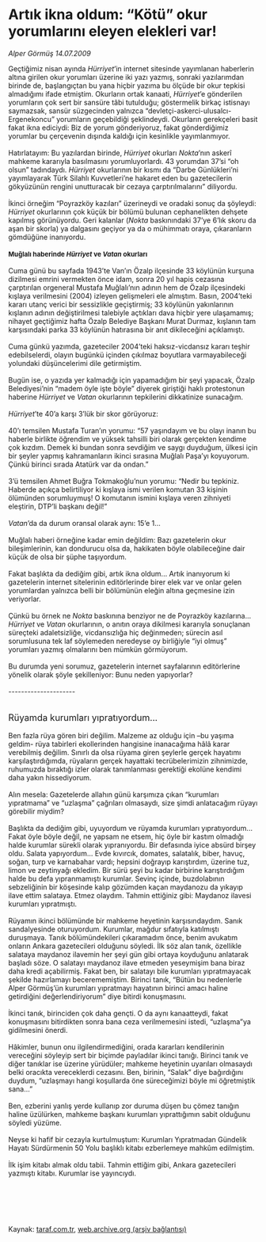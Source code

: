 # Artık ikna oldum: “Kötü” okur yorumlarını eleyen elekleri var!

*Alper Görmüş 14.07.2009*

<div class="taraf_structure_2col_1zq">
<div class="margen_n">



 <p>Geçtiğimiz nisan ayında <i>Hürriyet</i>’in internet sitesinde yayımlanan haberlerin altına girilen okur yorumları üzerine iki yazı yazmış, sonraki yazılarımdan birinde de, başlangıçtan bu yana hiçbir yazıma bu ölçüde bir okur tepkisi almadığımı ifade etmiştim. Okurların ortak kanaati, <i>Hürriyet</i>’e gönderilen yorumların çok sert bir sansüre tâbi tutulduğu; göstermelik birkaç istisnayı saymazsak, sansür süzgecinden yalnızca “devletçi-askerci-ulusalcı-Ergenekoncu” yorumların geçebildiği şeklindeydi. Okurların gerekçeleri basit fakat ikna ediciydi: Biz de yorum gönderiyoruz, fakat gönderdiğimiz yorumlar bu çerçevenin dışında kaldığı için kesinlikle yayımlanmıyor. <br/><br/>Hatırlatayım: Bu yazılardan birinde, <i>Hürriyet</i> okurları <i>Nokta</i>’nın askerî mahkeme kararıyla basılmasını yorumluyorlardı. 43 yorumdan 37’si “oh olsun” tadındaydı. <i>Hürriyet</i> okurlarının bir kısmı da “Darbe Günlükleri’ni yayımlayarak Türk Silahlı Kuvvetleri’ne hakaret eden bu gazetecilerin gökyüzünün rengini unutturacak bir cezaya çarptırılmalarını” diliyordu. <br/><br/>İkinci örneğim “Poyrazköy kazıları” üzerineydi ve oradaki sonuç da şöyleydi: <i>Hürriyet</i> okurlarının çok küçük bir bölümü bulunan cephanelikten dehşete kapılmış görünüyordu. Geri kalanlar (<i>Nokta</i> baskınındaki 37’ye 6’lık skoru da aşan bir skorla) ya dalgasını geçiyor ya da o mühimmatı oraya, çıkaranların gömdüğüne inanıyordu.   <b><br/><br/><font size="2">Muğlalı haberinde <i>Hürriyet </i>ve <i>Vatan</i> okurları</font></b>   <br/><br/>Cuma günü bu sayfada 1943’te Van’ın Özalp ilçesinde 33 köylünün kurşuna dizilmesi emrini vermekten önce idam, sonra 20 yıl hapis cezasına çarptırılan orgeneral Mustafa Muğlalı’nın adının hem de Özalp ilçesindeki kışlaya verilmesini (2004) izleyen gelişmeleri ele almıştım. Basın, 2004’teki kararı utanç verici bir sessizlikle geçiştirmiş; 33 köylünün yakınlarının kışlanın adının değiştirilmesi talebiyle açtıkları dava hiçbir yere ulaşamamış; nihayet geçtiğimiz hafta Özalp Belediye Başkanı Murat Durmaz, kışlanın tam karşısındaki parka 33 köylünün hatırasına bir anıt dikileceğini açıklamıştı. <br/><br/>Cuma günkü yazımda, gazeteciler 2004’teki haksız-vicdansız kararı teşhir edebilselerdi, olayın bugünkü içinden çıkılmaz boyutlara varmayabileceği yolundaki düşüncelerimi dile getirmiştim. <br/><br/>Bugün ise, o yazıda yer kalmadığı için yapamadığım bir şeyi yapacak, Özalp Belediyesi’nin “madem öyle işte böyle” diyerek giriştiği haklı protestonun haberine <i>Hürriyet</i> ve <i>Vatan </i>okurlarının tepkilerini dikkatinize sunacağım. <i><br/><br/>Hürriyet</i>’te 40’a karşı 3’lük bir skor görüyoruz: <br/><br/>40’ı temsilen Mustafa Turan’ın yorumu: “57 yaşındayım ve bu olayı inanın bu haberle birlikte öğrendim ve yüksek tahsilli biri olarak gerçekten kendime çok kızdım. Demek ki bundan sonra sevdiğim ve saygı duyduğum, ülkesi için bir şeyler yapmış kahramanların ikinci sırasına Muğlalı Paşa’yı koyuyorum. Çünkü birinci sırada Atatürk var da ondan.” <br/><br/>3’ü temsilen Ahmet Buğra Tokmakoğlu’nun yorumu: “Nedir bu tepkiniz. Haberde açıkça belirtiliyor ki kışlaya ismi verilen komutan 33 kişinin ölümünden sorumluymuş! O komutanın ismini kışlaya veren zihniyeti eleştirin, DTP’li başkanı değil!” <i><br/><br/>Vatan</i>’da da durum oransal olarak aynı: 15’e 1... <br/><br/>Muğlalı haberi örneğine kadar emin değildim: Bazı gazetelerin okur bileşimlerinin, kan dondurucu olsa da, hakikaten böyle olabileceğine dair küçük de olsa bir şüphe taşıyordum. <br/><br/>Fakat başlıkta da dediğim gibi, artık ikna oldum... Artık inanıyorum ki gazetelerin internet sitelerinin editörlerinde birer elek var ve onlar gelen yorumlardan yalnızca belli bir bölümünün eleğin altına geçmesine izin veriyorlar. <br/><br/>Çünkü bu örnek ne <i>Nokta</i> baskınına benziyor ne de Poyrazköy kazılarına... <i>Hürriyet </i>ve <i>Vatan </i>okurlarının, o anıtın oraya dikilmesi kararıyla sonuçlanan süreçteki adaletsizliğe, vicdansızlığa hiç değinmeden; sürecin asıl sorumlusuna tek laf söylemeden neredeyse oy birliğiyle “iyi olmuş” yorumları yazmış olmalarını ben mümkün görmüyorum. <br/><br/>Bu durumda yeni sorumuz, gazetelerin internet sayfalarının editörlerine yönelik olarak şöyle şekilleniyor: Bunu neden yapıyorlar?   <br/><br/>--------------------- <br/><br/>  <br/><font size="4">Rüyamda kurumları yıpratıyordum...</font>   <br/><br/>Ben fazla rüya gören biri değilim. Malzeme az olduğu için –bu yaşıma geldim- rüya tabirleri ekollerinden hangisine inanacağıma hâlâ karar verebilmiş değilim. Sınırlı da olsa rüyama giren şeylerle gerçek hayatımı karşılaştırdığımda, rüyaların gerçek hayattaki tecrübelerimizin zihnimizde, ruhumuzda bıraktığı izler olarak tanımlanması gerektiği ekolüne kendimi daha yakın hissediyorum. <br/><br/>Alın mesela: Gazetelerde allahın günü karşımıza çıkan “kurumları yıpratmama” ve “uzlaşma” çağrıları olmasaydı, size şimdi anlatacağım rüyayı görebilir miydim? <br/><br/>Başlıkta da dediğim gibi, uyuyordum ve rüyamda kurumları yıpratıyordum... Fakat öyle böyle değil, ne yapsam ne etsem, hiç öyle bir kastım olmadığı halde kurumlar sürekli olarak yıpranıyordu. Bir defasında iyice absürd birşey oldu. Salata yapıyordum... Evde kıvırcık, domates, salatalık, biber, havuç, soğan, turp ve karnabahar vardı; hepsini doğrayıp karıştırdım, üzerine tuz, limon ve zeytinyağı ekledim. Bir sürü şeyi bu kadar birbirine karıştırdığım halde bu defa yıpranmamıştı kurumlar. Sevinç içinde, buzdolabının sebzeliğinin bir köşesinde kalıp gözümden kaçan maydanozu da yıkayıp ilave ettim salataya. Etmez olaydım. Tahmin ettiğiniz gibi: Maydanoz ilavesi kurumları yıpratmıştı. <br/><br/>Rüyamın ikinci bölümünde bir mahkeme heyetinin karşısındaydım. Sanık sandalyesinde oturuyordum. Kurumlar, mağdur sıfatıyla katılmıştı duruşmaya. Tanık bölümündekileri çıkaramadım önce, benim avukatım onların Ankara gazetecileri olduğunu söyledi. İlk söz alan tanık, özellikle salataya maydanoz ilavemin her şeyi gün gibi ortaya koyduğunu anlatarak başladı söze. O salatayı maydanoz ilave etmeden yeseymişim bana biraz daha kredi açabilirmiş. Fakat ben, bir salatayı bile kurumları yıpratmayacak şekilde hazırlamayı becerememiştim. Birinci tanık, “Bütün bu nedenlerle Alper Görmüş’ün kurumları yıpratmayı hayatının birinci amacı haline getirdiğini değerlendiriyorum” diye bitirdi konuşmasını. <br/><br/>İkinci tanık, birinciden çok daha gençti. O da aynı kanaatteydi, fakat konuşmasını bitirdikten sonra bana ceza verilmemesini istedi, “uzlaşma”ya gidilmesini önerdi. <br/><br/>Hâkimler, bunun onu ilgilendirmediğini, orada kararları kendilerinin vereceğini söyleyip sert bir biçimde payladılar ikinci tanığı. Birinci tanık ve diğer tanıklar ise üzerine yürüdüler; mahkeme heyetinin uyarıları olmasaydı belki oracıkta vereceklerdi cezasını. Ben, birinin, “Salak” diye bağırdığını duydum, “uzlaşmayı hangi koşullarda öne süreceğimizi böyle mi öğretmiştik sana...” <br/><br/>Ben, ezberini yanlış yerde kullanıp zor duruma düşen bu çömez tanığın haline üzülürken, mahkeme başkanı kurumları yıprattığımın sabit olduğunu söyledi yüzüme. <br/><br/>Neyse ki hafif bir cezayla kurtulmuştum: Kurumları Yıpratmadan Gündelik Hayatı Sürdürmenin 50 Yolu başlıklı kitabı ezberlemeye mahkûm edilmiştim. <br/><br/>İlk işim kitabı almak oldu tabii. Tahmin ettiğim gibi, Ankara gazetecileri yazmıştı kitabı. Kurumlar ise yayıncıydı. </p>
<br/>
<br/>
<br/>



<br/>


<div id="taraf_not">
</div>

</div>


</div>

Kaynak: [taraf.com.tr](http://taraf.com.tr:80/makale/6535.htm), [web.archive.org (arşiv bağlantısı)](http://web.archive.org/web/20090927123522/http://taraf.com.tr:80/makale/6535.htm)
